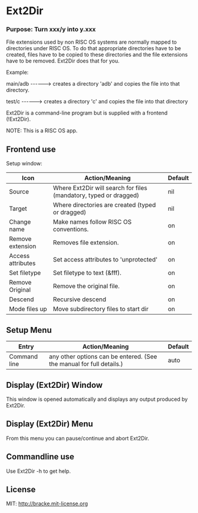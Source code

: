 # Ext2Dir
### Purpose:  Turn xxx/y into y.xxx

   File extensions used by non RISC OS systems are normally mapped
   to  directories under RISC OS. To do that appropriate directories
   have to be created, files have to be copied to these directories
   and the file extensions have to be removed.
   Ext2Dir does that for you.


   Example:

   main/adb ------> creates a directory 'adb' and copies
                    the file into that directory.

   test/c   ------> creates a directory 'c' and copies
                           the file into that directory

   Ext2Dir is a command-line program but is supplied with a frontend
   (!Ext2Dir).
   
NOTE: This is a RISC OS app.

## Frontend use

   Setup window:

   Icon  |            Action/Meaning                    |   Default
   ----   |           --------------                     |  -------
   Source  |          Where Ext2Dir will search for files (mandatory, typed or dragged)|   nil                     
   Target   |         Where directories are created (typed or dragged)       |  nil                     
   Change name |      Make names follow RISC OS conventions.| on
   Remove extension|  Removes file extension.                |on
   Access attributes| Set access attributes to 'unprotected'| on
   Set filetype      |Set filetype to text (&fff).           |on
   Remove Original  | Remove the original file.             | on
   Descend          | Recursive descend                     | on
   Mode files up    | Move subdirectory files to start dir  | on

## Setup Menu

   Entry     |        Action/Meaning         |              Default
   -----      |       --------------          |             -------
   Command line |  any other options can be entered.  (See the manual for full details.)  |   auto
                    


## Display (Ext2Dir) Window
This window is opened automatically and displays any output produced by Ext2Dir.

## Display (Ext2Dir) Menu
From this menu you can pause/continue and abort Ext2Dir.


## Commandline use
Use Ext2Dir -h to get help.


## License

MIT: <http://bracke.mit-license.org>
